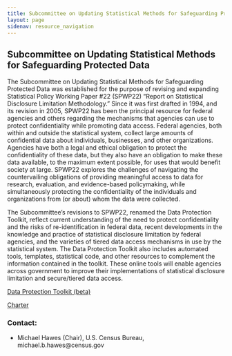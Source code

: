 ```yaml
---
title: Subcommittee on Updating Statistical Methods for Safeguarding Protected Data
layout: page
sidenav: resource_navigation
---
```


<h2 class="page-sub-title">Subcommittee on Updating Statistical Methods for Safeguarding Protected Data</h2>

<p>The Subcommittee on Updating Statistical Methods for Safeguarding Protected Data was established for the purpose of revising and expanding Statistical Policy Working Paper #22 (SPWP22) “Report on Statistical Disclosure Limitation Methodology.” Since it was first drafted in 1994, and its revision in 2005, SPWP22 has been the principal resource for federal agencies and others regarding the mechanisms that agencies can use to protect confidentiality while promoting data access. Federal agencies, both within and outside the statistical system, collect large amounts of confidential data about individuals, businesses, and other organizations. Agencies have both a legal and ethical obligation to protect the confidentiality of these data, but they also have an obligation to make these data available, to the maximum extent possible, for uses that would benefit society at large. SPWP22 explores the challenges of navigating the countervailing obligations of providing meaningful access to data for research, evaluation, and evidence-based policymaking, while simultaneously protecting the confidentiality of the individuals and organizations from (or about) whom the data were collected.</p>

<p>The Subcommittee’s revisions to SPWP22, renamed the Data Protection Toolkit, reflect current understanding of the need to protect confidentiality and the risks of re-identification in federal data, recent developments in the knowledge and practice of statistical disclosure limitation by federal agencies, and the varieties of tiered data access mechanisms in use by the statistical system. The Data Protection Toolkit also includes automated tools, templates, statistical code, and other resources to complement the information contained in the toolkit. These online tools will enable agencies across government to improve their implementations of statistical disclosure limitation and secure/tiered data access.</p>

<a class="fcsm-main-links" href="https://nces.ed.gov/fcsm/dpt">Data Protection Toolkit (beta)</a>

<a class="fcsm-main-links" href="/resources/safeguarddata">Charter</a>

<h3 class="page-sub-heading">Contact:</h3>

<ul>
<li>Michael Hawes (Chair), U.S. Census Bureau, michael.b.hawes@census.gov</li>
</ul>